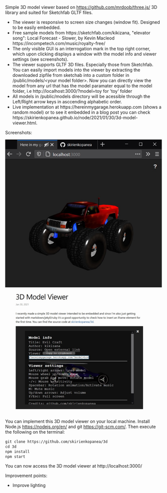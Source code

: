 Simple 3D model viewer based on https://github.com/mrdoob/three.js/ 3D library and suited for Sketchfab GLTF files.
<ul>
  <li>The viewer is responsive to screen size changes (window fit). Designed to be easily embedded.</li>
  <li>Free sample models from https://sketchfab.com/kikizana, "elevator song": Local Forecast - Slower, by Kevin Macleod https://incompetech.com/music/royalty-free/</li>
  <li>The only visible GUI is an interrogation mark in the top right corner, which upon clicking displays a window with the model info and viewer settings (see screenshots).</li>
    <li>The viewer supports GLTF 3D files. Especially those from Sketchfab. You can easily import models into the viewer by extracting the downloaded zipfile from sketchab into a custom folder in /public/models/&lt;your model folder&gt;. Now you can directly view the model from any url that has the model paramater equal to the model folder, i.e http://localhost:3000/?model=toy for 'toy' folder</li>
    <li>All models in /public/models directory will be acessible through the Left/Right arrow keys in asccending alphabetic order.</li>
  <li>Live implementation at https://hereinmygarage.herokuapp.com (shows a random model) or to see it embedded in a blog post you can check https://skirienkopanea.github.io/node/2021/01/30/3d-model-viewer.html.
</ul>
Screenshots:

![Preview](screenshot0.jpg)
![Preview](screenshot1.jpg)

You can implement this 3D model viewer on your local machine. Install Node.js https://nodejs.org/en/ and git https://git-scm.com/. Then execute the following on the terminal:

```console
git clone https://github.com/skirienkopanea/3d
cd 3d
npm install
npm start
```

You can now access the 3D model viewer at http://localhost:3000/

Improvement points:
<ul>
  <li>Improve lighting</li>
</ul>
